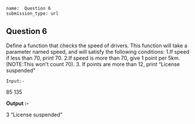 ```ngMeta
name:  Question 6
submission_type: url
```
## Question 6

Define a function that checks the speed of drivers. This function will take a parameter named speed, and will satisfy the following conditions:
1.If speed if less than 70, print 70.
2.If speed is more than 70, give 1 point per 5km.(NOTE:This won't count 70).
3. If points are more than 12, print “License suspended”

`Input:-` 


85
135
 
**Output :-**

3
“License suspended”





